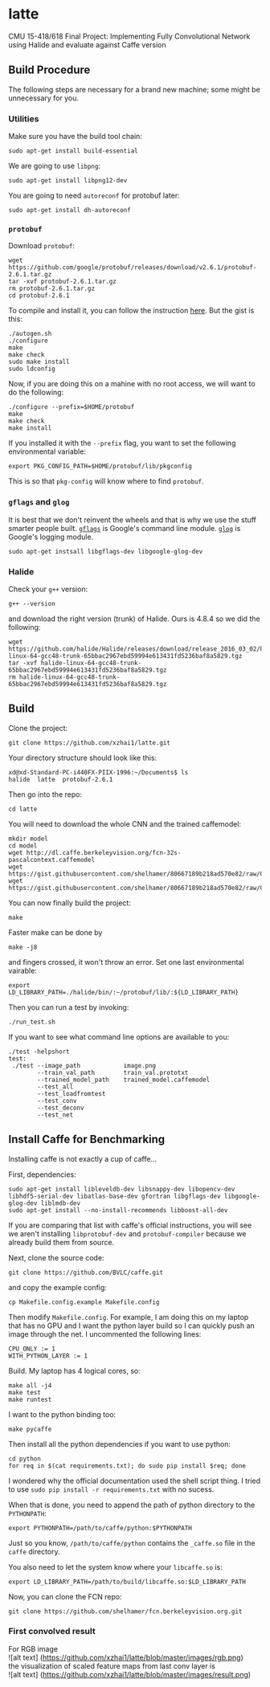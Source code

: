 # latte
CMU 15-418/618 Final Project: Implementing Fully Convolutional Network using Halide and evaluate against Caffe version

## Build Procedure
The following steps are necessary for a brand new machine; some might be unnecessary for you.

### Utilities
Make sure you have the build tool chain:

    sudo apt-get install build-essential

We are going to use ``libpng``:

    sudo apt-get install libpng12-dev

You are going to need ``autoreconf`` for protobuf later:

    sudo apt-get install dh-autoreconf
    
### ``protobuf``
Download ``protobuf``:

    wget https://github.com/google/protobuf/releases/download/v2.6.1/protobuf-2.6.1.tar.gz
    tar -xvf protobuf-2.6.1.tar.gz
    rm protobuf-2.6.1.tar.gz
    cd protobuf-2.6.1
    
To compile and install it, you can follow the instruction [here](https://github.com/google/protobuf/tree/master/src). But the gist is this:

    ./autogen.sh
	./configure
	make
	make check
	sudo make install
	sudo ldconfig

Now, if you are doing this on a mahine with no root access, we will want to do the following:

	./configure --prefix=$HOME/protobuf
	make
	make check
	make install

If you installed it with the ``--prefix`` flag, you want to set the following environmental variable:

	export PKG_CONFIG_PATH=$HOME/protobuf/lib/pkgconfig
	
This is so that ``pkg-config`` will know where to find ``protobuf``.

### `gflags` and `glog`
It is best that we don't reinvent the wheels and that is why we use the stuff smarter people built. [`gflags`](https://gflags.github.io/gflags/) is Google's command line module. [`glog`](https://github.com/google/glog) is Google's logging module. 

	sudo apt-get instsall libgflags-dev libgoogle-glog-dev
	
### Halide
Check your ``g++`` version:

    g++ --version
    
and download the right version (trunk) of Halide. Ours is 4.8.4 so we did the following:

    wget https://github.com/halide/Halide/releases/download/release_2016_03_02/halide-linux-64-gcc48-trunk-65bbac2967ebd59994e613431fd5236baf8a5829.tgz
    tar -xvf halide-linux-64-gcc48-trunk-65bbac2967ebd59994e613431fd5236baf8a5829.tgz
    rm halide-linux-64-gcc48-trunk-65bbac2967ebd59994e613431fd5236baf8a5829.tgz

## Build
Clone the project:

    git clone https://github.com/xzhai1/latte.git
    
Your directory structure should look like this:

    xd@xd-Standard-PC-i440FX-PIIX-1996:~/Documents$ ls
    halide  latte  protobuf-2.6.1

Then go into the repo:
    
    cd latte
    
You will need to download the whole CNN and the trained caffemodel:

    mkdir model
    cd model
    wget http://dl.caffe.berkeleyvision.org/fcn-32s-pascalcontext.caffemodel
    wget https://gist.githubusercontent.com/shelhamer/80667189b218ad570e82/raw/077494f215421b3d9383e1b1a3d75377344b1744/train_val.prototxt
    wget https://gist.githubusercontent.com/shelhamer/80667189b218ad570e82/raw/077494f215421b3d9383e1b1a3d75377344b1744/deploy.prototxt
    
You can now finally build the project:

    make
    
Faster make can be done by

    make -j8

and fingers crossed, it won't throw an error. Set one last environmental vairable:

	export LD_LIBRARY_PATH=./halide/bin/:~/protobuf/lib/:${LD_LIBRARY_PATH}

Then you can run a test by invoking:

	./run_test.sh

If you want to see what command line options are available to you:

	./test -helpshort
	test: 
	 ./test --image_path            image.png
	        --train_val_path        train_val.prototxt
	        --trained_model_path    trained_model.caffemodel
	        --test_all
	        --test_loadfromtest
	        --test_conv
	        --test_deconv
	        --test_net


## Install Caffe for Benchmarking
Installing caffe is not exactly a cup of caffe...

First, dependencies:

    sudo apt-get install libleveldb-dev libsnappy-dev libopencv-dev libhdf5-serial-dev libatlas-base-dev gfortran libgflags-dev libgoogle-glog-dev liblmdb-dev
    sudo apt-get install --no-install-recommends libboost-all-dev
    
If you are comparing that list with caffe's official instructions, you will see we aren't installing ``libprotobuf-dev`` and  ``protobuf-compiler`` because we already build them from source.

Next, clone the source code:

    git clone https://github.com/BVLC/caffe.git
    
and copy the example config:

    cp Makefile.config.example Makefile.config
    
Then modify ``Makefile.config``. For example, I am doing this on my laptop that has no GPU and I want the python layer build so I can quickly push an image through the net. I uncommented the following lines:

    CPU_ONLY := 1
    WITH_PYTHON_LAYER := 1
    
Build. My laptop has 4 logical cores, so:
    
    make all -j4
    make test
    make runtest

I want to the python binding too:

    make pycaffe

Then install all the python dependencies if you want to use python:

    cd python
    for req in $(cat requirements.txt); do sudo pip install $req; done
    
I wondered why the official documentation used the shell script thing. I tried to use ``sudo pip install -r requirements.txt`` with no sucess.

When that is done, you need to append the path of python directory to the ``PYTHONPATH``:

    export PYTHONPATH=/path/to/caffe/python:$PYTHONPATH
    
Just so you know, ``/path/to/caffe/python`` contains the ``_caffe.so`` file in the ``caffe`` directory. 

You also need to let the system know where your ``libcaffe.so`` is:

    export LD_LIBRARY_PATH=/path/to/build/libcaffe.so:$LD_LIBRARY_PATH

Now, you can clone the FCN repo:

    git clone https://github.com/shelhamer/fcn.berkeleyvision.org.git

### First convolved result
For RGB image  
![alt text] (https://github.com/xzhai1/latte/blob/master/images/rgb.png)  
the visualization of scaled feature maps from last conv layer is  
![alt text] (https://github.com/xzhai1/latte/blob/master/images/result.png)  
